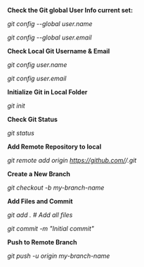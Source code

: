 **Check the Git global User Info current set:**

*git config --global user.name*  

*git config --global user.email*



**Check Local Git Username \& Email**

*git config user.name*

*git config user.email*



**Initialize Git in Local Folder**

<i>git init</i>



<b>Check Git Status</b>

*git status*



<b>Add Remote Repository to local</b>

*git remote add origin https://github.com/<your-username>/<repo-name>.git*



<b>Create a New Branch</b>

*git checkout -b my-branch-name*



<b>Add Files and Commit</b>

*git add .             # Add all files*

*git commit -m "Initial commit"*



<b>Push to Remote Branch</b>

*git push -u origin my-branch-name*



